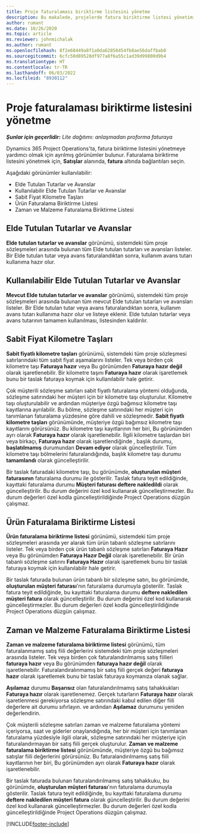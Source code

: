 ```yaml
---
title: Proje faturalaması biriktirme listesini yönetme
description: Bu makalede, projelerde fatura biriktirme listesi yönetiminde kullanabileceğiniz çeşitli görünümler hakkında bilgi verilir.
author: rumant
ms.date: 10/26/2020
ms.topic: article
ms.reviewer: johnmichalak
ms.author: rumant
ms.openlocfilehash: 8f2e68449a8f1a0da62850454fb8ae56daffbab0
ms.sourcegitcommit: 6cfc50d89528df977a8f6a55c1ad39d99800d9b4
ms.translationtype: HT
ms.contentlocale: tr-TR
ms.lasthandoff: 06/03/2022
ms.locfileid: "8930112"
---
```

# <a name="manage-project-billing-backlog"></a>Proje faturalaması biriktirme listesini yönetme 

_**Şunlar için geçerlidir:** Lite dağıtımı: anlaşmadan proforma faturaya_

Dynamics 365 Project Operations'ta, fatura biriktirme listesini yönetmeye yardımcı olmak için ayrılmış görünümler bulunur. Faturalama biriktirme listesini yönetmek için, **Satışlar** alanında, **fatura** altında bağlantıları seçin. 

Aşağıdaki görünümler kullanılabilir:

- Elde Tutulan Tutarlar ve Avanslar
- Kullanılabilir Elde Tutulan Tutarlar ve Avanslar
- Sabit Fiyat Kilometre Taşları
- Ürün Faturalama Biriktirme Listesi
- Zaman ve Malzeme Faturalama Biriktirme Listesi

## <a name="retainers-and-advances"></a>Elde Tutulan Tutarlar ve Avanslar

**Elde tutulan tutarlar ve avanslar** görünümü, sistemdeki tüm proje sözleşmeleri arasında bulunan tüm Elde tutulan tutarları ve avansları listeler. Bir Elde tutulan tutar veya avans faturalandıktan sonra, kullanım avans tutarı kullanıma hazır olur.

## <a name="available-retainers-and-advances"></a>Kullanılabilir Elde Tutulan Tutarlar ve Avanslar

**Mevcut Elde tutulan tutarlar ve avanslar** görünümü, sistemdeki tüm proje sözleşmeleri arasında bulunan tüm mevcut Elde tutulan tutarları ve avansları listeler. Bir Elde tutulan tutar veya avans faturalandıktan sonra, kullanım avans tutarı kullanıma hazır olur ve listeye eklenir. Elde tutulan tutarlar veya avans tutarının tamamen kullanılması, listesinden kaldırılır.

## <a name="fixed-price-milestones"></a>Sabit Fiyat Kilometre Taşları

**Sabit fiyatlı kilometre taşları** görünümü, sistemdeki tüm proje sözleşmesi satırlarındaki tüm sabit fiyat aşamalarını listeler. Tek veya birden çok kilometre taşı **Faturaya hazır** veya Bu görünümden **Faturaya hazır değil** olarak işaretlenebilir. Bir kilometre taşını **Faturaya hazır** olarak işaretlemek bunu bir taslak faturaya koymak için kullanılabilir hale getirir.

Çok müşterili sözleşme satırları sabit fiyatlı faturalama yöntemi olduğunda, sözleşme satırındaki her müşteri için bir kilometre taşı oluşturulur. Kilometre taşı oluşturulabilir ve ardından müşteriye özgü bağımsız kilometre taşı kayıtlarına ayrılabilir. Bu bölme, sözleşme satırındaki her müşteri için tanımlanan faturalama yüzdesine göre dahili ve sözleşmedir. **Sabit fiyatlı kilometre taşları** görünümünde, müşteriye özgü bağımsız kilometre taşı kayıtlarını görürsünüz. Bu kilometre taşı kayıtlarının her biri, Bu görünümden ayrı olarak **Faturaya hazır** olarak işaretlenebilir. İlgili kilometre taşlardan biri veya birkaçı, **Faturaya hazır** olarak işaretlendiğinde , başlık durumu, **başlatılmamış** durumundan **Devam ediyor** olarak güncelleştirilir. Tüm kilometre taşı bölmelerini faturalandığında, başlık kilometre taşı durumu **tamamlandı** olarak güncelleştirilir.

Bir taslak faturadaki kilometre taşı, bu görünümde, **oluşturulan müşteri faturasının** faturalama durumu ile gösterilir. Taslak fatura teyit edildiğinde, kayıttaki faturalama durumu **Müşteri faturası deftere nakledildi** olarak güncelleştirilir. Bu durum değerini özel kod kullanarak güncelleştirmezler. Bu durum değerleri özel kodla güncelleştirildiğinde Project Operations düzgün çalışmaz.

## <a name="product-billing-backlog"></a>Ürün Faturalama Biriktirme Listesi

**Ürün faturalama biriktirme listesi** görünümü, sistemdeki tüm proje sözleşmeleri arasında yer alarak tüm ürün tabanlı sözleşme satırlarını listeler. Tek veya birden çok ürün tabanlı sözleşme satırları **Faturaya Hazır** veya Bu görünümden **Faturaya Hazır Değil** olarak işaretlenebilir. Bir ürün tabanlı sözleşme satırını **Faturaya Hazır** olarak işaretlemek bunu bir taslak faturaya koymak için kullanılabilir hale getirir.

Bir taslak faturada bulunan ürün tabanlı bir sözleşme satırı, bu görünümde, **oluşturulan müşteri faturası**'nın faturalama durumuyla gösterilir. Taslak fatura teyit edildiğinde, bu kayıttaki faturalama durumu **deftere nakledilen müşteri fatura** olarak güncelleştirilir. Bu durum değerini özel kod kullanarak güncelleştirmezler. Bu durum değerleri özel kodla güncelleştirildiğinde Project Operations düzgün çalışmaz.

## <a name="time-and-material-billing-backlog"></a>Zaman ve Malzeme Faturalama Biriktirme Listesi

**Zaman ve malzeme faturalama biriktirme listesi** görünümü, tüm faturalanmamış satış fiili değerlerini sistemdeki tüm proje sözleşmeleri arasında listeler. Tek veya birden çok faturalandırılmamış satış fiilleri **faturaya hazır** veya Bu görünümden **faturaya hazır değil** olarak işaretlenebilir. Faturalandıralınmamış bir satış fiili gerçek değeri **faturaya hazır** olarak işaretlemek bunu bir taslak faturaya koymanıza olanak sağlar.

**Aşılamaz** durumu **Başarısız** olan faturalandırılmamış satış tahakkukları **Faturaya hazır** olarak işaretlenemez. Gerçek tutarların **Faturaya hazır** olarak işaretlenmesi gerekiyorsa sözleşme satırındaki kabul edilen diğer fiili değerlere ait durumu sıfırlayın. ve ardından **Aşılamaz** durumunu yeniden değerlendirin.

Çok müşterili sözleşme satırları zaman ve malzeme faturalama yöntemi içeriyorsa, saat ve giderler onaylandığında, her bir müşteri için tanımlanan faturalama yüzdesiyle ilgili olarak, sözleşme satırındaki her müşteriye için faturalandırmayan bir satış fiili gerçek oluşturulur. **Zaman ve malzeme faturalama biriktirme listesi** görünümünde, müşteriye özgü bu bağımsız satışlar fiili değerlerini görürsünüz. Bu faturalandırılmamış satış fiili kayıtlarının her biri, Bu görünümden ayrı olarak **Faturaya hazır** olarak işaretlenebilir.

Bir taslak faturada bulunan faturalandırılmamış satış tahakkuku, bu görünümde, **oluşturulan müşteri faturası**'nın faturalama durumuyla gösterilir. Taslak fatura teyit edildiğinde, bu kayıttaki faturalama durumu **deftere nakledilen müşteri fatura** olarak güncelleştirilir. Bu durum değerini özel kod kullanarak güncelleştirmezler. Bu durum değerleri özel kodla güncelleştirildiğinde Project Operations düzgün çalışmaz.


[!INCLUDE[footer-include](../../includes/footer-banner.md)]
